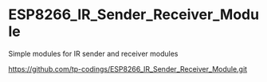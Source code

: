 # ESP8266_IR_Sender_Receiver_Module
Simple modules for IR sender and receiver modules 

https://github.com/tp-codings/ESP8266_IR_Sender_Receiver_Module.git
